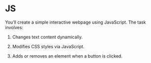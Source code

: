 # JS
You’ll create a simple interactive webpage using JavaScript. The task involves:

1. Changes text content dynamically.

2. Modifies CSS styles via JavaScript.
    
3. Adds or removes an element when a button is clicked.
